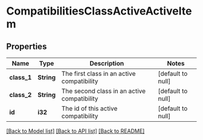 # CompatibilitiesClassActiveActiveItem

## Properties
Name | Type | Description | Notes
------------ | ------------- | ------------- | -------------
**class_1** | **String** | The first class in an active compatibility | [default to null]
**class_2** | **String** | The second class in an active compatibility | [default to null]
**id** | **i32** | The id of this active compatibility | [default to null]

[[Back to Model list]](../README.md#documentation-for-models) [[Back to API list]](../README.md#documentation-for-api-endpoints) [[Back to README]](../README.md)


